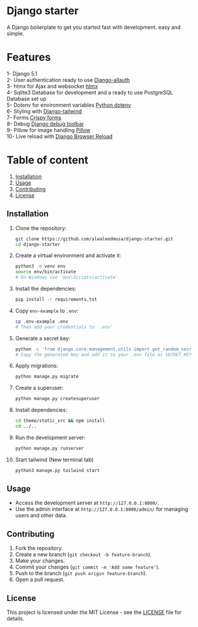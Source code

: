 # Django starter
A Django boilerplate to get you started fast with development. easy and simple.

# Features
1- Django 5.1\
2- User authentication ready to use [Django-allauth](https://docs.allauth.org/en/latest/)\
3- htmx for Ajax and websocket [htmx](https://htmx.org/)\
4- Sqlite3 Database for development and a ready to use PostgreSQL Database set up\
5- Dotenv for environment variables [Python dotenv](https://pypi.org/project/python-dotenv/)\
6- Styling with [Django-tailwind](https://django-tailwind.readthedocs.io/en/latest/installation.html)\
7- Forms [Crispy forms](https://django-crispy-forms.readthedocs.io/en/latest/)\
8- Debug [Django debug toolbar](https://django-debug-toolbar.readthedocs.io/en/latest/)\
9- Pillow for image handling [Pillow](https://pillow.readthedocs.io/en/stable/)\
10- Live reload with [Django Browser Reload](https://github.com/tjwalch/django-browser-reload)


# Table of content
1. [Installation](#installation)
2. [Usage](#usage)
3. [Contributing](#contributing)
4. [License](#license)

## Installation

1. Clone the repository:
    ```sh
    git clone https://github.com/alwaleedmusa/django-starter.git
    cd django-starter
    ```

2. Create a virtual environment and activate it:
    ```sh
    python3 -m venv env
    source env/bin/activate
    # On Windows use `env\Scripts\activate`
    ```

3. Install the dependencies:
    ```sh
    pip install -r requirements.txt
    ```

4. Copy `env-example` to `.env`:
    ```sh
    cp .env-example .env
    # Then add your credentials to `.env`
    ```

5. Generate a secret key:
    ```sh
    python -c 'from django.core.management.utils import get_random_secret_key; print(get_random_secret_key())'
    # Copy the generated key and add it to your .env file as SECRET_KEY
    ```

6. Apply migrations:
    ```sh
    python manage.py migrate
    ```

7. Create a superuser:
    ```sh
    python manage.py createsuperuser
    ```

8. Install dependencies:
    ```sh
    cd theme/static_src && npm install
    cd ../..
    ```

9. Run the development server:
    ```sh
    python manage.py runserver
    ```

10. Start tailwind (New terminal tab)
    ```sh
    python3 manage.py tailwind start
    ```

## Usage

- Access the development server at `http://127.0.0.1:8000/`.
- Use the admin interface at `http://127.0.0.1:8000/admin/` for managing users and other data.

## Contributing

1. Fork the repository.
2. Create a new branch (`git checkout -b feature-branch`).
3. Make your changes.
4. Commit your changes (`git commit -m 'Add some feature'`).
5. Push to the branch (`git push origin feature-branch`).
6. Open a pull request.

## License

This project is licensed under the MIT License - see the [LICENSE](LICENSE) file for details.